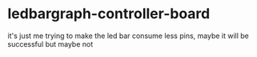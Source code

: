 # ledbargraph-controller-board

it's just me trying to make the led bar consume less pins, maybe it will be successful but maybe not 